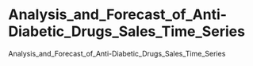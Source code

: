 # Analysis_and_Forecast_of_Anti-Diabetic_Drugs_Sales_Time_Series
Analysis_and_Forecast_of_Anti-Diabetic_Drugs_Sales_Time_Series

